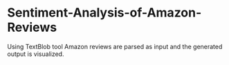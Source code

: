 # Sentiment-Analysis-of-Amazon-Reviews

Using TextBlob tool Amazon reviews are parsed as input and the generated output is visualized.
